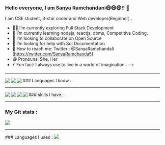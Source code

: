 ### Hello everyone, I am Sanya Ramchandani😄😄😄!! 👋

I am CSE student, 3-star coder and Web developer(Beginner) .

- 🔭🧐 I’m currently exploring Full Stack Development
- 📕 I’m currently learning nodejs, reactjs, dbms, Competitive Coding.
- 👯 I’m looking to collaborate on Open Source
- 🧐 I’m looking for help with Sql Documentation
- 📱 How to reach me:  Twitter : @SanyaRamchanda5
                       (https://twitter.com/SanyaRamchanda5)
- 😄 Pronouns: She, Her
- ⚡ Fun fact: I always use to live in a world of imagination..
-->
<hr>
### Languages I know : 
<img align="left" src="https://img.icons8.com/color/48/000000/c-plus-plus-logo.png"/>
<img align="left" src="https://img.icons8.com/color/48/000000/python.png"/>
<img align="left" src="https://img.icons8.com/ios-filled/240/000000/php-logo.png"/>

<br>
<hr>
### skills I have : 

<img align="left" src="https://img.icons8.com/ios-filled/50/000000/html-5.png"/>
<img align="left" src="https://img.icons8.com/ios-glyphs/30/000000/css3.png"/>
<img align="left"  src="https://img.icons8.com/ios-filled/60/000000/javascript-logo.png"/>
<img  align="left" src="https://img.icons8.com/color/50/000000/bootstrap.png"/>
<br>
<hr>

### My Git stats : 
<img src="https://github-readme-stats.vercel.app/api?username=sanu-coder&&show_icons=true&title_color=33d6ff&icon_color=c2c2d6&text_color=ccccff&bg_color=000000">
<hr>
### Languages I used : 
<img src="https://github-readme-stats.vercel.app/api/top-langs/?username=sanu-coder&theme=dark&hide_langs_below=1">
